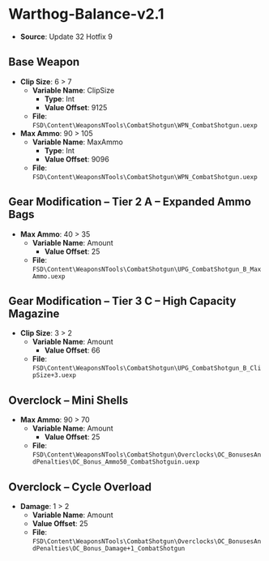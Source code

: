 # Warthog-Balance-v2.1
* **Source**: Update 32 Hotfix 9

## Base Weapon
* **Clip Size**: 6 > 7
  * **Variable Name**: ClipSize
	*	**Type**: Int
	* **Value Offset**: 9125
  * **File**: `FSD\Content\WeaponsNTools\CombatShotgun\WPN_CombatShotgun.uexp`
* **Max Ammo**: 90 > 105
  * **Variable Name**: MaxAmmo
	*	**Type**: Int
	* **Value Offset**: 9096
  * **File**: `FSD\Content\WeaponsNTools\CombatShotgun\WPN_CombatShotgun.uexp`

## Gear Modification – Tier 2 A – Expanded Ammo Bags
* **Max Ammo**: 40 > 35
  * **Variable Name**: Amount
	* **Value Offset**: 25
  * **File**: `FSD\Content\WeaponsNTools\CombatShotgun\UPG_CombatShotgun_B_MaxAmmo.uexp`

## Gear Modification – Tier 3 C – High Capacity Magazine
* **Clip Size**: 3 > 2
  * **Variable Name**: Amount
	* **Value Offset**: 66
  * **File**: `FSD\Content\WeaponsNTools\CombatShotgun\UPG_CombatShotgun_B_ClipSize+3.uexp`

## Overclock – Mini Shells
* **Max Ammo**: 90 > 70
  * **Variable Name**: Amount
	* **Value Offset**: 25
  * **File**: `FSD\Content\WeaponsNTools\CombatShotgun\Overclocks\OC_BonusesAndPenalties\OC_Bonus_Ammo50_CombatShotguin.uexp`

## Overclock – Cycle Overload
* **Damage**: 1 > 2
  * **Variable Name**: Amount
  * **Value Offset**: 25
  * **File**: `FSD\Content\WeaponsNTools\CombatShotgun\Overclocks\OC_BonusesAndPenalties\OC_Bonus_Damage+1_CombatShotgun`
